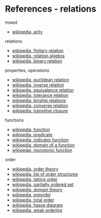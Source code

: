 
<!-- ======================================================================= -->
# References - relations

mixed

* [wikipedia, arity](https://en.wikipedia.org/wiki/Arity)

relations

* [wikipedia, finitary relation](https://en.wikipedia.org/wiki/Finitary_relation)
* [wikipedia, relation algebra](https://en.wikipedia.org/wiki/Relation_algebra)
* [wikipedia, binary relation](https://en.wikipedia.org/wiki/Binary_relation)

properties, operations

* [wikipedia, euclidean relation](https://en.wikipedia.org/wiki/Euclidean_relation)
* [wikipedia, inverse relation](https://en.wikipedia.org/wiki/Inverse_relation)
* [wikipedia, equivalence relation](https://en.wikipedia.org/wiki/Equivalence_relation)
* [wikipedia, tolerance relation](https://en.wikipedia.org/wiki/Tolerance_relation)
* [wikipedia, kinship relations](https://en.wikipedia.org/wiki/Kinship)
* [wikipedia, converse relation](https://en.wikipedia.org/wiki/Converse_relation)
* [wikipedia, transitive closure](https://en.wikipedia.org/wiki/Transitive_closure)

functions

* [wikipedia, function](https://en.wikipedia.org/wiki/Function_%28mathematics%29)
* [wikipedia, predicate](https://en.wikipedia.org/wiki/Predicate_%28mathematical_logic%29)
* [wikipedia, indicator function](https://en.wikipedia.org/wiki/Indicator_function)
* [wikipedia, domain of a function](https://en.wikipedia.org/wiki/Domain_of_a_function)
* [wikipedai, monotonic function](https://en.wikipedia.org/wiki/Monotonic_function)

order

* [wikipedia, order theory](https://en.wikipedia.org/wiki/Order_theory)
* [wikipedia, list of order structures](https://en.wikipedia.org/wiki/List_of_order_structures_in_mathematics)
* [wikipedia, lattice order](https://en.wikipedia.org/wiki/Lattice_%28order%29)
* [wikipedia, partially ordered set](https://en.wikipedia.org/wiki/Partially_ordered_set)
* [wikipedia, domain theory](https://en.wikipedia.org/wiki/Domain_theory)
* [wikipedia, preorder](https://en.wikipedia.org/wiki/Preorder)
* [wikipedia, total order](https://en.wikipedia.org/wiki/Total_order)
* [wikipedia, hasse diagram](https://en.wikipedia.org/wiki/Hasse_diagram)
* [wikipedia, weak ordering](https://en.wikipedia.org/wiki/Weak_ordering)
